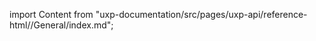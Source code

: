 
import Content from "uxp-documentation/src/pages/uxp-api/reference-html//General/index.md";

<Content query="product=xd"/>
